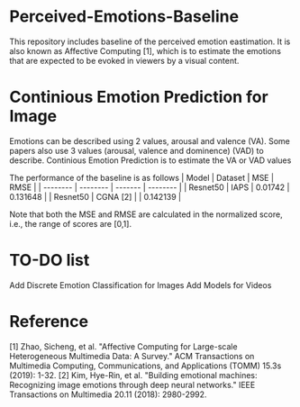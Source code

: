 # Perceived-Emotions-Baseline

This repository includes baseline of the perceived emotion eastimation. It is also known as Affective Computing [1], which is to estimate the emotions that are expected to be evoked in viewers by a visual content.

# Continious Emotion Prediction for Image

Emotions can be described using 2 values, arousal and valence (VA). Some papers also use 3 values (arousal, valence and dominence) (VAD) to describe. Continious Emotion Prediction is to estimate the VA or VAD values

The performance of the baseline is as follows
| Model    | Dataset  | MSE     | RMSE     |
| -------- | -------- | ------- | -------- |
| Resnet50 | IAPS     | 0.01742 | 0.131648 |
| Resnet50 | CGNA [2] |         | 0.142139 |

Note that both the MSE and RMSE are calculated in the normalized score, i.e., the range of scores are [0,1].

# TO-DO list
Add Discrete Emotion Classification for Images
Add Models for Videos

# Reference
[1] Zhao, Sicheng, et al. "Affective Computing for Large-scale Heterogeneous Multimedia Data: A Survey." ACM Transactions on Multimedia Computing, Communications, and Applications (TOMM) 15.3s (2019): 1-32.
[2] Kim, Hye-Rin, et al. "Building emotional machines: Recognizing image emotions through deep neural networks." IEEE Transactions on Multimedia 20.11 (2018): 2980-2992.
